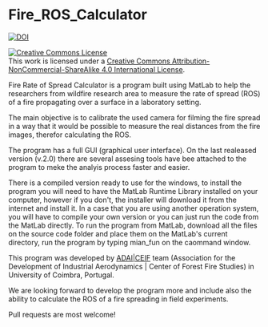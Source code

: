 # Fire_ROS_Calculator

[![DOI](https://zenodo.org/badge/84100448.svg)](https://zenodo.org/badge/latestdoi/84100448)

<a rel="license" href="http://creativecommons.org/licenses/by-nc-sa/4.0/"><img alt="Creative Commons License" style="border-width:0" src="https://i.creativecommons.org/l/by-nc-sa.eu/4.0/88x31.png" /></a><br />This work is licensed under a <a rel="license" href="http://creativecommons.org/licenses/by-nc-sa/4.0/">Creative Commons Attribution-NonCommercial-ShareAlike 4.0 International License</a>.

Fire Rate of Spread Calculator is a program built using MatLab to help the researchers from wildfire research area to measure the rate of spread (ROS) of a fire propagating over a surface in a laboratory setting.

The main objective is to calibrate the used camera for filming the fire spread in a way that it would be possible to measure the real distances from the fire images, therefor calculating the ROS. 

The program has a full GUI (graphical user interface). On the last realeased version (v.2.0) there are several assesing tools have bee attached to the program to meke the analyis process faster and easier. 

There is a compiled version ready to use for the windows, to install the program you will need to have the MatLab Runtime Library installed on your computer, however if you don't, the installer will download it from the internet and install it.
In a case that you are using another operation system, you will have to compile your own version or you can just run the code from the MatLab directly. To run the program from MatLab, download all the files on the source code folder and place them on the MatLab's current directory, run the program by typing mian_fun on the caommand window. 

This program was developed by [ADAI|CEIF](http://www.adai.pt) team (Association for the Development of Industrial Aerodynamics | Center of Forest Fire Studies) in University of Coimbra, Portugal. 

We are looking forward to develop the program more and include also the ability to calculate the ROS of a fire spreading in field experiments. 

Pull requests are most welcome!
